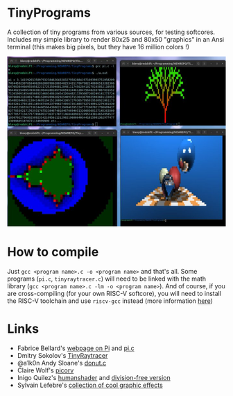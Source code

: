 # TinyPrograms
A collection of tiny programs from various sources, for testing softcores. Includes my simple library to
render 80x25 and 80x50 "graphics" in an Ansi terminal (this makes big pixels, but they have 16 million colors !)

![](Images/TinyPrograms.png)

# How to compile

Just `gcc <program name>.c -o <program name>` and that's all. Some programs (`pi.c`,
`tinyraytracer.c`) will need to be linked with the math library (`gcc <program name>.c -lm -o <program name>`).
And of course, if you are cross-compiling (for your own RISC-V
softcore), you will need to install the RISC-V toolchain and use
`riscv-gcc` instead (more information [here](https://github.com/BrunoLevy/learn-fpga))

# Links
- Fabrice Bellard's [webpage on Pi](https://bellard.org/pi/) and [pi.c](https://bellard.org/pi/pi.c)
- Dmitry Sokolov's [TinyRaytracer](https://github.com/ssloy/tinyraytracer)
- @a1k0n Andy Sloane's [donut.c](https://gist.github.com/a1k0n/8ea6516b4946ab36348fb61703dc3194)
- Claire Wolf's [picorv](https://github.com/YosysHQ/picorv32)
- Inigo Quilez's [humanshader](https://humanshader.com/) and [division-free version](https://www.shadertoy.com/view/XflXDs)
- Sylvain Lefebre's [collection of cool graphic effects](https://github.com/sylefeb/gfxcat)